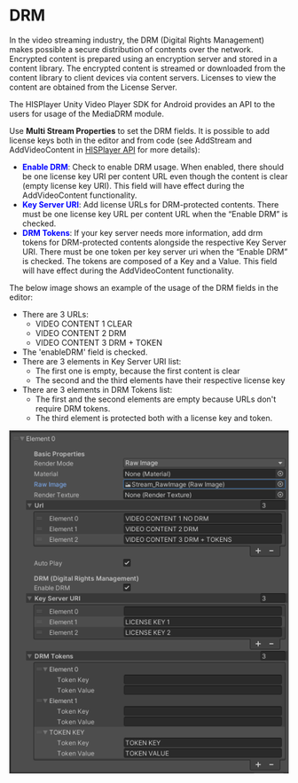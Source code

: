 # DRM

In the video streaming industry, the DRM (Digital Rights Management) makes possible a secure distribution of contents over the network.
Encrypted content is prepared using an encryption server and stored in a content library. The encrypted content is streamed or downloaded from the content library to client devices via content servers. Licenses to view the content are obtained from the License Server.

The HISPlayer Unity Video Player SDK for Android provides an API to the users for usage of the MediaDRM module.

Use **Multi Stream Properties** to set the DRM fields. It is possible to add license keys both in the editor and from code (see AddStream and AddVideoContent in [HISPlayer API](/hisplayer-api.md) for more details):

* <span style="color:blue">**Enable DRM**</span>: Check to enable DRM usage. When enabled, there should be one license key URI per content URL even though the content is clear (empty license key URI). This field will have effect during the AddVideoContent functionality.
* <span style="color:blue">**Key Server URI**</span>: Add license URLs for DRM-protected contents. There must be one license key URL per content URL when the “Enable DRM” is checked.
* <span style="color:blue">**DRM Tokens**</span>: If your key server needs more information, add drm tokens for DRM-protected contents alongside the respective Key Server URI. There must be one token per key server uri when the “Enable DRM” is checked. The tokens are composed of a Key and a Value. This field will have effect during the AddVideoContent functionality.

The below image shows an example of the usage of the DRM fields in the editor:
* There are 3 URLs:
  * VIDEO CONTENT 1 CLEAR
  * VIDEO CONTENT 2 DRM
  * VIDEO CONTENT 3 DRM + TOKEN
* The 'enableDRM' field is checked.
* There are 3 elements in Key Server URI list:
  * The first one is empty, because the first content is clear
  * The second and the third elements have their respective license key
* There are 3 elements in DRM Tokens list:
  * The first and the second elements are empty because URLs don't require DRM tokens.
  * The third element is protected both with a license key and token.

<p align="center">
<img src="./assets/drm.png">
</p>
